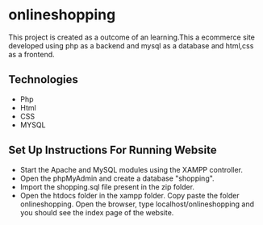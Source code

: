 # onlineshopping
This project is created as a outcome of an learning.This a ecommerce site developed using php as a backend and mysql as a database and html,css as a frontend.

## Technologies
  * Php
  * Html
  * CSS
  * MYSQL

## Set Up Instructions For Running Website
  - Start the Apache and MySQL modules using the XAMPP controller.
  - Open the phpMyAdmin and create a database "shopping".
  - Import the shopping.sql file present in the zip folder.
  - Open the htdocs folder in the xampp folder. Copy paste the folder onlineshopping.
  Open the browser, type localhost/onlineshopping and you should see the index page of the website.
